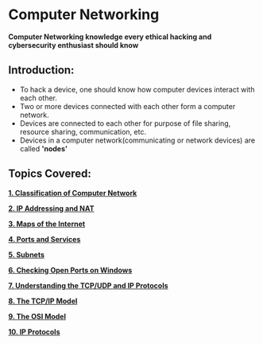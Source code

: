 # Computer Networking
**Computer Networking knowledge every ethical hacking and cybersecurity enthusiast should know**

## Introduction:

- To hack a device, one should know how computer devices interact with each other.
- Two or more devices connected with each other form a computer network.
- Devices are connected to each other for purpose of file sharing, resource sharing, communication, etc.
- Devices in a computer network(communicating or network devices) are called **'nodes'**

## Topics Covered:

**[1. Classification of Computer Network](https://github.com/ShubhamJagtap2000/Computer-Networking/blob/main/Classification-of-Computer-Network.md)**

**[2. IP Addressing and NAT](https://github.com/ShubhamJagtap2000/Computer-Networking/blob/main/IP-Addressing-And-NAT.md)**

**[3. Maps of the Internet](https://github.com/ShubhamJagtap2000/Computer-Networking/blob/main/Maps-of-the-Internet.md)**

**[4. Ports and Services](https://github.com/ShubhamJagtap2000/Computer-Networking/blob/main/Ports-and-Services.md)**

**[5. Subnets](https://github.com/ShubhamJagtap2000/Computer-Networking/blob/main/Subnets.md)**

**[6. Checking Open Ports on Windows](https://github.com/ShubhamJagtap2000/Computer-Networking/blob/main/Checking-Open-Ports-on-Windows.md)**

**[7. Understanding the TCP/UDP and IP Protocols](https://github.com/ShubhamJagtap2000/Computer-Networking/blob/main/TCP-UDP-IP-Protocols.md)**

**[8. The TCP/IP Model](https://github.com/ShubhamJagtap2000/Computer-Networking/blob/main/The-TCP-IP-Model.md)**

**[9. The OSI Model](https://github.com/ShubhamJagtap2000/Computer-Networking/blob/main/The-OSI-Model.md)**

**[10. IP Protocols](https://github.com/ShubhamJagtap2000/Computer-Networking/blob/main/Protocols.md)**
